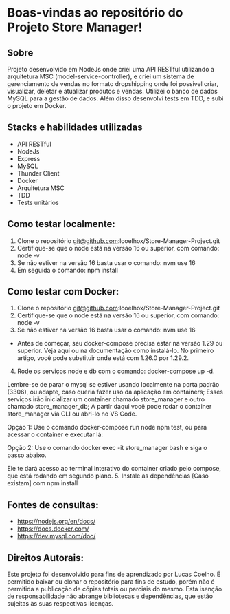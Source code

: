 # Boas-vindas ao repositório do Projeto Store Manager!

## Sobre
Projeto desenvolvido em NodeJs onde criei uma API RESTful utilizando a arquitetura MSC (model-service-controller), e criei um sistema de gerenciamento de vendas no formato dropshipping onde foi possivel criar, visualizar, deletar e atualizar produtos e vendas. Utilizei o banco de dados MySQL para a gestão de dados. Além disso desenvolvi tests em TDD, e subi o projeto em Docker.

## Stacks e habilidades utilizadas
- API RESTful
- NodeJs
- Express
- MySQL
- Thunder Client
- Docker
- Arquitetura MSC
- TDD
- Tests unitários

## Como testar localmente:
1. Clone o repositório git@github.com:lcoelhox/Store-Manager-Project.git
2. Certifique-se que o node está na versão 16 ou superior, com comando: node -v
3. Se não estiver na versão 16 basta usar o comando: nvm use 16
4. Em seguida o comando: npm install

## Como testar com Docker:
1. Clone o repositório git@github.com:lcoelhox/Store-Manager-Project.git
2. Certifique-se que o node está na versão 16 ou superior, com comando: node -v
3. Se não estiver na versão 16 basta usar o comando: nvm use 16
- Antes de começar, seu docker-compose precisa estar na versão 1.29 ou superior. Veja aqui ou na documentação como instalá-lo. No primeiro artigo, você pode substituir onde está com 1.26.0 por 1.29.2.

4. Rode os serviços node e db com o comando: docker-compose up -d.

Lembre-se de parar o mysql se estiver usando localmente na porta padrão (3306), ou adapte, caso queria fazer uso da aplicação em containers;
Esses serviços irão inicializar um container chamado store_manager e outro chamado store_manager_db;
A partir daqui você pode rodar o container store_manager via CLI ou abri-lo no VS Code.

Opção 1: Use o comando docker-compose run node npm test, ou para acessar o container e executar lá:

Opção 2: Use o comando docker exec -it store_manager bash e siga o passo abaixo.

Ele te dará acesso ao terminal interativo do container criado pelo compose, que está rodando em segundo plano.
5. Instale as dependências [Caso existam] com npm install

## Fontes de consultas:
- https://nodejs.org/en/docs/
- https://docs.docker.com/
- https://dev.mysql.com/doc/

## Direitos Autorais:
Este projeto foi desenvolvido para fins de aprendizado por Lucas Coelho. É permitido baixar ou clonar o repositório para fins de estudo, porém não é permitida a publicação de cópias totais ou parciais do mesmo. Esta isenção de responsabilidade não abrange bibliotecas e dependências, que estão sujeitas às suas respectivas licenças.

